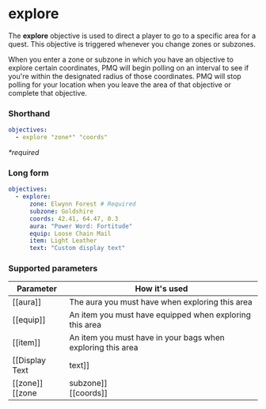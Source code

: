 # explore

The **explore** objective is used to direct a player to go to a specific area for a quest. This objective is triggered whenever you change zones or subzones.

When you enter a zone or subzone in which you have an objective to explore certain coordinates, PMQ will begin polling on an interval to see if you're within the designated radius of those coordinates. PMQ will stop polling for your location when you leave the area of that objective or complete that objective.

### Shorthand

```yaml
objectives:
  - explore "zone*" "coords"
```

_*required_

### Long form

```yaml
objectives:
  - explore:
      zone: Elwynn Forest # Required
      subzone: Goldshire
      coords: 42.41, 64.47, 0.3
      aura: "Power Word: Fortitude"
      equip: Loose Chain Mail
      item: Light Leather
      text: "Custom display text"
```

### Supported parameters

| Parameter | How it's used |
|---|---|
| [[aura]] | The aura you must have when exploring this area |
| [[equip]] | An item you must have equipped when exploring this area |
| [[item]] | An item you must have in your bags when exploring this area |
| [[Display Text | text]] | Custom display text for this objective |
| [[zone]]<br/>[[zone | subzone]]<br/>[[coords]] | The location that must be visited to complete this objective |
